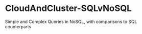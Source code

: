 # CloudAndCluster-SQLvNoSQL
Simple and Complex Queries in NoSQL, with comparisons to SQL counterparts
